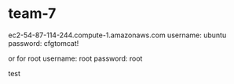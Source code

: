 # team-7
ec2-54-87-114-244.compute-1.amazonaws.com
username: ubuntu
password: cfgtomcat!

or for root
username: root
password: root

test

